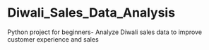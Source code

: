 # Diwali_Sales_Data_Analysis
Python project for beginners- Analyze Diwali sales data to improve customer experience and sales
